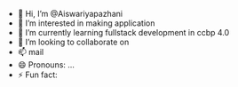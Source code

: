 - 👋 Hi, I’m @Aiswariyapazhani
- 👀 I’m interested in making application
- 🌱 I’m currently learning fullstack development in ccbp 4.0
- 💞️ I’m looking to collaborate on
- 📫 mail
- 😄 Pronouns: ...
- ⚡ Fun fact:

<!---
Aiswariyapazhani/Aiswariyapazhani is a ✨ special ✨ repository because its `README.md` (this file) appears on your GitHub profile.
You can click the Preview link to take a look at your changes.
--->
